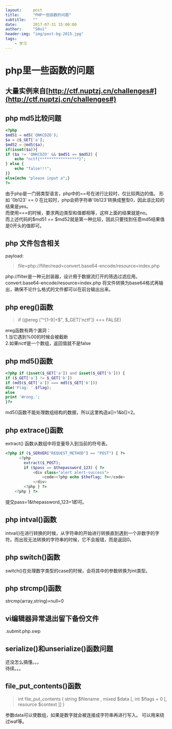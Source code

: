 ```yaml
---
layout:     post
title:      "PHP一些函数的问题"
subtitle:   ""
date:       2017-07-31 15:00:00
author:     "S0u1"
header-img: "img/post-bg-2015.jpg"
tags:
    - 学习
---
```

# php里一些函数的问题  

## 大量实例来自[http://ctf.nuptzj.cn/challenges#](http://ctf.nuptzj.cn/challenges#)
## php md5比较问题
```php
<?php  
$md51 = md5('QNKCDZO');  
$a = @$_GET['a'];  
$md52 = @md5($a);  
if(isset($a)){  
if ($a != 'QNKCDZO' && $md51 == $md52) {  
    echo "nctf{*****************}";  
} else {  
    echo "false!!!";  
}}  
else{echo "please input a";}  
?>
```
>

由于php是一门弱类型语言，php中的==号在进行比较时，仅比较两边的值。
形如 '0b123' == 0 在比较时，php会把字符串'0b123'转换成整型0，因此该比较的结果是yes。  
而使用===的时候，要求两边类型和值都相等，这样上面的结果就是no。  
而上述代码的$md51 == $md52就是第一种比较，因此只要找到任意md5结果值是0开头的值即可。  

## php 文件包含相关
payload:
>file=php://filter/read=convert.base64-encode/resource=index.php 

php://filter是一种元封装器，设计用于数据流打开的筛选过滤应用。  
convert.base64-encode/resource=index.php 将文件转换为base64格式再输出，确保不论什么格式的文件都可以在前台输出出来。

## php ereg()函数

>if (@ereg ("^[1-9]+$", $_GET['nctf']) === FALSE)  

ereg函数有两个漏洞：  
1.当它遇到%00的时候会被截断  
2.如果nctf是一个数组，返回值就不是false

## php md5()函数
```php
<?php if (isset($_GET['a']) and isset($_GET['b'])) {
if ($_GET['a'] != $_GET['b'])
if (md5($_GET['a']) === md5($_GET['b']))
die('Flag: '.$flag);
else
print 'Wrong.';
}?>
```
md5()函数不能处理数组结构的数据，所以这里构造a[]=1&b[]=2。 

## php extrace()函数  
extract() 函数从数组中将变量导入到当前的符号表。
```php
<?php if ($_SERVER["REQUEST_METHOD"] == "POST") { ?>
      <?php
        extract($_POST);
        if ($pass == $thepassword_123) { ?>
            <div class="alert alert-success">
                <code><?php echo $theflag; ?></code>
            </div>
        <?php } ?>
    <?php } ?>
```
提交pass=1&thepassword_123=1即可。

## php intval()函数
intval()在进行转换的时候，从字符串的开始进行转换直到遇到一个非数字的字符。而出现无法转换的字符串的时候，它不会报错，而是返回0。  

## php switch()函数
switch()在处理数字类型的case的时候，会将其中的参数转换为int类型。  

## php strcmp()函数  
strcmp(array,string)=null=0  

## vi编辑器异常退出留下备份文件  
.submit.php.swp  

## serialize()和unserialize()函数问题
还没怎么搞懂。。。  
待续。。。  

## file_put_contents()函数  

>int file_put_contents ( string $filename , mixed $data [, int $flags = 0 [, resource $context ]] )

参数data可以使数组，如果是数字就会被连接成字符串再进行写入。
可以用来绕过waf等。











